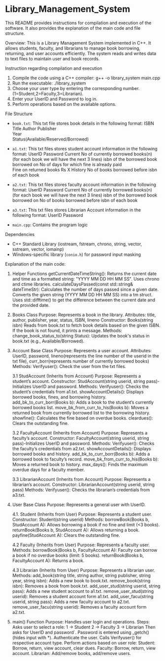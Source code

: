 # Library_Management_System
This README provides instructions for compilation and execution of the software. It also provides the explanation of the main code and file structure.


Overview:
This is a Library Management System implemented in C++. It allows students, faculty, and librarians to manage book borrowing, returning, and user accounts efficiently. The system reads and writes data to text files to maintain user and book records.

Instruction regarding compilation and execution
1. Compile the code using a C++ compiler:
   g++ -o library_system main.cpp   
2. Run the executable:
   ./library_system   
3. Choose your user type by entering the corresponding number.(1=Student,2=Faculty,3=Librarian).
4. Enter your UserID and Password to log in.
5. Perform operations based on the available options.


File Structure

- `book.txt`: This txt file stores book details in the following format:
		ISBN
		Title 
		Author 
		Publisher 	
		Year 	
		Status(Available/Reserved/Borrowed)

- `a1.txt`: This txt files stores student account information in the following format:
		UserID 
		Password 
		Current No of currently borrowed books(n)  
		(for each book we will have the next 3 lines) 
		isbn of the borrowed book 	
		borrowed on 
		No of days for which fine is already paid 	
		Fine on returned books 
		Rs X History 
		No of books borrowed before
		isbn of each book

- `a2.txt`: This txt files stores faculty account information in the following format:
		UserID 
		Password 
		Current No of currently borrowed books(n)  
		(for each book we will have the next 3 lines) 
		isbn of the borrowed book 	
		borrowed on 
		No of books borrowed before
		isbn of each book

- `a3.txt`: This txt files stores Librarian Account information in the following format:
		UserID
		Password

- `main.cpp`: Contains the program logic

Dependencies
- C++ Standard Library (iostream, fstream, chrono, string, vector, sstream, vector, iomainp)
- Windows-specific library (`conio.h`) for password input masking

Explanation of the main code:

1. Helper Functions
	getCurrentDateTimeString(): Returns the current date and time as a formatted string: "YYYY MM DD HH MM SS".
		Uses chrono and ctime libraries.
	calculateDaysPassed(const std::string& dateTimeStr): Calculates the number of days passed since a given date.
		Converts the given string (YYYY MM DD HH MM SS) into a tm struct. Uses std::difftime() to get the difference between the current date and the provided date.

2. Books Class
	Purpose: Represents a book in the library.
	Attributes: title, author, publisher, year, status, ISBN, lineno
	Constructor: Books(string isbn) Reads from book.txt to fetch book details based on the given ISBN. If the book is not found, it prints a message.
	Methods:
		change_book_status_to(string Status): Updates the book's status in book.txt (e.g., Available/Borrowed).

3. Account Base Class
	Purpose: Represents a user account.
	Attributes: UserID, password, lineno(represents the line number of the userid in the txt file), curr_borr(represents number of currently borrowed books)
	Methods:
		Verifyuser(): Check the user from the txt files.

	3.1 StudAccount (Inherits from Account)
		Purpose: Represents a student’s account.
		Constructor: StudAccount(string userid, string pass)-Initializes UserID and password.
		Methods:
			Verifyuser(): Checks the student’s credentials from a1.txt.
			showAccountDetails(): Displays borrowed books, fines, and borrowing history.
			add_bk_to_curr_borr(Books b): Adds a book to the student’s currently borrowed books list.
			move_bk_from_curr_to_his(Books b): Moves a returned book from currently borrowed list to the borrowing history.
			showfine(): Calculates the fine based on overdue books.
			cleardues(): Clears the outstanding fine.

	3.2 FacultyAccount (Inherits from Account)
			Purpose: Represents a faculty’s account.
			Constructor: FacultyAccount(string userid, string pass)-Initializes UserID and password.
			Methods:
				Verifyuser(): Checks the faculty’s credentials from a2.txt.
				showAccountDetails(): Displays borrowed books and history.
				add_bk_to_curr_borr(Books b): Adds a borrowed book to faculty’s record.
				move_bk_from_curr_to_his(Books b): Moves a returned book to history.
				max_days(): Finds the maximum overdue days for a faculty member.

	3.3 LibrarianAccount (Inherits from Account)
			Purpose: Represents a librarian’s account.
			Constructor: LibrarianAccount(string userid, string pass)
			Methods:
				Verifyuser(): Checks the librarian’s credentials from a3.txt.

4. User Base Class
	Purpose: Represents a general user with UserID.

	4.1. Student (Inherits from User)
		Purpose: Represents a student user.
		Constructor: Student(string userid)
		Methods:
			borrowBook(Books b, StudAccount A): Allows borrowing a book if no fine and limit (<3 books).
			returnBook(Books b, StudAccount A): Allows returning a book.
			payfine(StudAccount A): Clears the outstanding fine.
	
	4.2 Faculty (Inherits from User)
		Purpose: Represents a faculty user.
		Methods:
			borrowBook(Books b, FacultyAccount A): Faculty can borrow a book if no overdue books (limit: 5 books).
			returnBook(Books b, FacultyAccount A): Returns a book.
	
	4.3 Librarian (Inherits from User)
		Purpose: Represents a librarian user.
		Methods:
			add_book(string title, string author, string publisher, string year, string isbn): Adds a new book to book.txt.
			remove_book(string isbn): Removes a book from book.txt.
			add_user_stud(string userid, string pass): Adds a new student account to a1.txt.
			remove_user_stud(string userid): Removes a student account form a1.txt.
			add_user_facu(string userid, string pass): Adds a new faculty account to a2.txt.
			remove_user_facu(string userid): Removes a faculty account form a2.txt.

5. main() Function
	Purpose: Handles user login and operations.
	Steps:
		Asks user to select a role:
		1 → Student
		2 → Faculty
		3 → Librarian
		Then asks for UserID and password`.
		Password is entered using _getch() (hides input with *).
		Authenticate the user.
		Calls Verifyuser() for respective account type.
		Perform actions based on user role:
			Student: Borrow, return, view account, clear dues.
			Faculty: Borrow, return, view account.
			Librarian: Add/remove books, add/remove users.





